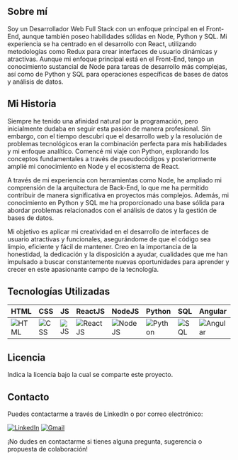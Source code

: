## Sobre mí

Soy un Desarrollador Web Full Stack con un enfoque principal en el Front-End, aunque también poseo habilidades sólidas en Node, Python y SQL. Mi experiencia se ha centrado en el desarrollo con React, utilizando metodologías como Redux para crear interfaces de usuario dinámicas y atractivas. Aunque mi enfoque principal está en el Front-End, tengo un conocimiento sustancial de Node para tareas de desarrollo más complejas, así como de Python y SQL para operaciones específicas de bases de datos y análisis de datos.

## Mi Historia

Siempre he tenido una afinidad natural por la programación, pero inicialmente dudaba en seguir esta pasión de manera profesional. Sin embargo, con el tiempo descubrí que el desarrollo web y la resolución de problemas tecnológicos eran la combinación perfecta para mis habilidades y mi enfoque analítico. Comencé mi viaje con Python, explorando los conceptos fundamentales a través de pseudocódigos y posteriormente amplié mi conocimiento en Node y el ecosistema de React.

A través de mi experiencia con herramientas como Node, he ampliado mi comprensión de la arquitectura de Back-End, lo que me ha permitido contribuir de manera significativa en proyectos más complejos. Además, mi conocimiento en Python y SQL me ha proporcionado una base sólida para abordar problemas relacionados con el análisis de datos y la gestión de bases de datos.

Mi objetivo es aplicar mi creatividad en el desarrollo de interfaces de usuario atractivas y funcionales, asegurándome de que el código sea limpio, eficiente y fácil de mantener. Creo en la importancia de la honestidad, la dedicación y la disposición a ayudar, cualidades que me han impulsado a buscar constantemente nuevas oportunidades para aprender y crecer en este apasionante campo de la tecnología.

## Tecnologías Utilizadas

| HTML | CSS | JS | ReactJS | NodeJS | Python | SQL | Angular | AJAX |
|---|---|---|---|---|---|---|---|---|
| ![HTML](https://upload.wikimedia.org/wikipedia/commons/6/61/HTML5_logo_and_wordmark.svg) | ![CSS](https://upload.wikimedia.org/wikipedia/commons/d/d5/CSS3_logo_and_wordmark.svg) | ![JS](https://upload.wikimedia.org/wikipedia/commons/9/99/Unofficial_JavaScript_logo_2.svg) | ![ReactJS](https://cdn.worldvectorlogo.com/logos/react-2.svg) | ![NodeJS](https://upload.wikimedia.org/wikipedia/commons/d/d9/Node.js_logo.svg) | ![Python](https://www.python.org/static/img/python-logo.png) | ![SQL](https://www.iconfinder.com/icons/356019) | ![Angular](https://cdn.iconscout.com/icon/free/png-256/angular-3-226070.png) | ![AJAX](https://cdn.iconscout.com/icon/free/png-256/ajax-226594.png) |


## Licencia

Indica la licencia bajo la cual se comparte este proyecto.

## Contacto

Puedes contactarme a través de LinkedIn o por correo electrónico:

[![LinkedIn](https://img.icons8.com/color/96/000000/linkedin.png)](https://www.linkedin.com/tu_perfil)
[![Gmail](https://img.icons8.com/color/96/000000/gmail.png)](mailto:tu_correo@gmail.com)

¡No dudes en contactarme si tienes alguna pregunta, sugerencia o propuesta de colaboración!

